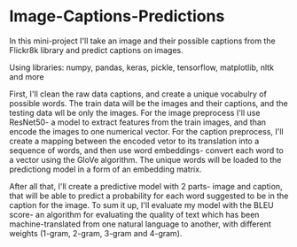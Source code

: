# Image-Captions-Predictions
In this mini-project I'll take an image and their possible captions from the Flickr8k library and predict captions on images.

Using libraries: numpy, pandas, keras, pickle, tensorflow, matplotlib, nltk and more

First, I'll clean the raw data captions, and create a unique vocabulry of possible words.
The train data will be the images and their captions, and the testing data wll be only the images.
For the image preprocess I'll use ResNet50- a model to extract features from the train images, and than encode the images to one numerical vector.
For the caption preprocess, I'll create a mapping between the encoded vetor to its translation into a sequence of words, and then use word embeddings- convert each word to a vector using the GloVe algorithm.
The unique words will be loaded to the predictiong model in a form of an embedding matrix.

After all that, I'll create a predictive model with 2 parts- image and caption, that will be able to predict a probability for each word suggested to be in the caption for the image.
To sum it up, I'll evaluate my model with the BLEU score- an algorithm for evaluating the quality of text which has been machine-translated from one natural language to another, with different weights (1-gram, 2-gram, 3-gram and 4-gram).

